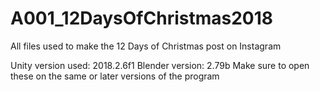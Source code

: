 # A001_12DaysOfChristmas2018
All files used to make the 12 Days of Christmas post on Instagram

Unity version used: 2018.2.6f1
Blender version:  2.79b
Make sure to open these on the same or later versions of the program
